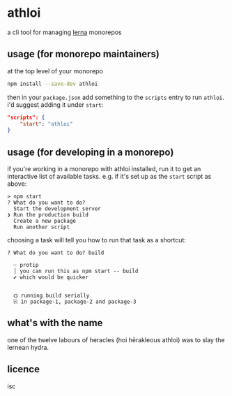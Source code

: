 # athloi

a cli tool for managing [lerna](https://github.com/lerna/lerna) monorepos

## usage (for monorepo maintainers)

at the top level of your monorepo

```sh
npm install --save-dev athloi
```

then in your `package.json` add something to the `scripts` entry to run `athloi`. i'd suggest adding it under `start`:

```json
"scripts": {
	"start": "athloi"
}
```

## usage (for developing in a monorepo)

if you're working in a monorepo with athloi installed, run it to get an interactive list of available tasks. e.g. if it's set up as the `start` script as above:

```
> npm start
? What do you want to do?
  Start the development server
❯ Run the production build
  Create a new package
  Run another script
```

choosing a task will tell you how to run that task as a shortcut:

```
? What do you want to do? build

  ☞ protip
  │ you can run this as npm start -- build
  ✔︎ which would be quicker


  ⛭ running build serially
  ⎘ in package-1, package-2 and package-3
```

## what's with the name

one of the twelve labours of heracles (hoi hērakleous athloi) was to slay the lernean hydra.

## licence

isc
